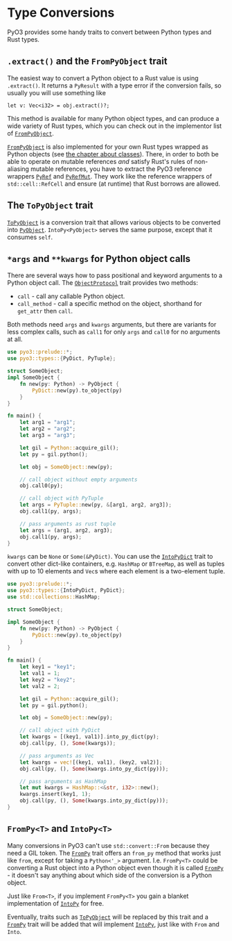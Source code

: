 # Type Conversions

PyO3 provides some handy traits to convert between Python types and Rust types.

## `.extract()` and the `FromPyObject` trait

The easiest way to convert a Python object to a Rust value is using
`.extract()`.  It returns a `PyResult` with a type error if the conversion
fails, so usually you will use something like

```ignore
let v: Vec<i32> = obj.extract()?;
```

This method is available for many Python object types, and can produce a wide
variety of Rust types, which you can check out in the implementor list of
[`FromPyObject`].

[`FromPyObject`] is also implemented for your own Rust types wrapped as Python
objects (see [the chapter about classes](class.md)).  There, in order to both be
able to operate on mutable references *and* satisfy Rust's rules of non-aliasing
mutable references, you have to extract the PyO3 reference wrappers [`PyRef`]
and [`PyRefMut`].  They work like the reference wrappers of
`std::cell::RefCell` and ensure (at runtime) that Rust borrows are allowed.


## The `ToPyObject` trait

[`ToPyObject`] is a conversion trait that allows various objects to be
converted into [`PyObject`]. `IntoPy<PyObject>` serves the
same purpose, except that it consumes `self`.


## `*args` and `**kwargs` for Python object calls

There are several ways how to pass positional and keyword arguments to a Python object call.
The [`ObjectProtocol`] trait provides two methods:

* `call` - call any callable Python object.
* `call_method` - call a specific method on the object, shorthand for `get_attr` then `call`.

Both methods need `args` and `kwargs` arguments, but there are variants for less
complex calls, such as `call1` for only `args` and `call0` for no arguments at all.

```rust
use pyo3::prelude::*;
use pyo3::types::{PyDict, PyTuple};

struct SomeObject;
impl SomeObject {
    fn new(py: Python) -> PyObject {
        PyDict::new(py).to_object(py)
    }
}

fn main() {
    let arg1 = "arg1";
    let arg2 = "arg2";
    let arg3 = "arg3";

    let gil = Python::acquire_gil();
    let py = gil.python();

    let obj = SomeObject::new(py);

    // call object without empty arguments
    obj.call0(py);

    // call object with PyTuple
    let args = PyTuple::new(py, &[arg1, arg2, arg3]);
    obj.call1(py, args);

    // pass arguments as rust tuple
    let args = (arg1, arg2, arg3);
    obj.call1(py, args);
}
```

`kwargs` can be `None` or `Some(&PyDict)`. You can use the
[`IntoPyDict`] trait to convert other dict-like containers,
e.g. `HashMap` or `BTreeMap`, as well as tuples with up to 10 elements and
`Vec`s where each element is a two-element tuple.

```rust
use pyo3::prelude::*;
use pyo3::types::{IntoPyDict, PyDict};
use std::collections::HashMap;

struct SomeObject;

impl SomeObject {
    fn new(py: Python) -> PyObject {
        PyDict::new(py).to_object(py)
    }
}

fn main() {
    let key1 = "key1";
    let val1 = 1;
    let key2 = "key2";
    let val2 = 2;

    let gil = Python::acquire_gil();
    let py = gil.python();

    let obj = SomeObject::new(py);

    // call object with PyDict
    let kwargs = [(key1, val1)].into_py_dict(py);
    obj.call(py, (), Some(kwargs));

    // pass arguments as Vec
    let kwargs = vec![(key1, val1), (key2, val2)];
    obj.call(py, (), Some(kwargs.into_py_dict(py)));

    // pass arguments as HashMap
    let mut kwargs = HashMap::<&str, i32>::new();
    kwargs.insert(key1, 1);
    obj.call(py, (), Some(kwargs.into_py_dict(py)));
}
```

## `FromPy<T>` and `IntoPy<T>`

Many conversions in PyO3 can't use `std::convert::From` because they need a GIL token.
The [`FromPy`] trait offers an `from_py` method that works just like `from`, except for taking a `Python<'_>` argument.
I.e. `FromPy<T>` could be converting a Rust object into a Python object even though it is called [`FromPy`] - it doesn't say anything about which side of the conversion is a Python object.

Just like `From<T>`, if you implement `FromPy<T>` you gain a blanket implementation of [`IntoPy`] for free.

Eventually, traits such as [`ToPyObject`] will be replaced by this trait and a [`FromPy`] trait will be added that will implement
[`IntoPy`], just like with `From` and `Into`.

[`IntoPy`]: https://docs.rs/pyo3/latest/pyo3/trait.IntoPy.html
[`FromPy`]: https://docs.rs/pyo3/latest/pyo3/trait.FromPy.html
[`FromPyObject`]: https://docs.rs/pyo3/latest/pyo3/types/trait.FromPyObject.html
[`ToPyObject`]: https://docs.rs/pyo3/latest/pyo3/trait.ToPyObject.html
[`PyObject`]: https://docs.rs/pyo3/latest/pyo3/struct.PyObject.html
[`PyTuple`]: https://docs.rs/pyo3/latest/pyo3/types/struct.PyTuple.html
[`ObjectProtocol`]: https://docs.rs/pyo3/latest/pyo3/trait.ObjectProtocol.html
[`IntoPyDict`]: https://docs.rs/pyo3/latest/pyo3/types/trait.IntoPyDict.html

[`PyRef`]: https://pyo3.rs/master/doc/pyo3/pycell/struct.PyRef.html
[`PyRefMut`]: https://pyo3.rs/master/doc/pyo3/pycell/struct.PyRefMut.html
